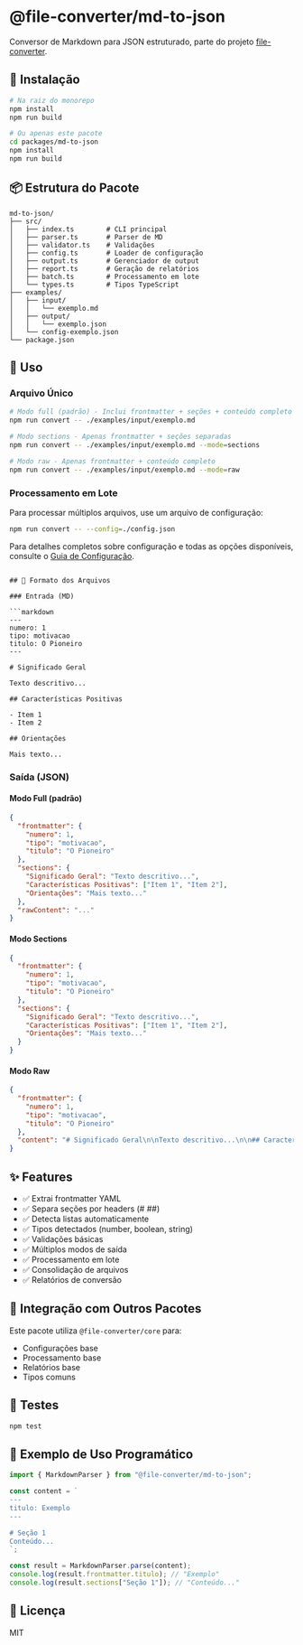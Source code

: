# @file-converter/md-to-json

Conversor de Markdown para JSON estruturado, parte do projeto [file-converter](../../README.md).

## 🚀 Instalação

```bash
# Na raiz do monorepo
npm install
npm run build

# Ou apenas este pacote
cd packages/md-to-json
npm install
npm run build
```

## 📦 Estrutura do Pacote

```
md-to-json/
├── src/
│   ├── index.ts        # CLI principal
│   ├── parser.ts       # Parser de MD
│   ├── validator.ts    # Validações
│   ├── config.ts       # Loader de configuração
│   ├── output.ts       # Gerenciador de output
│   ├── report.ts       # Geração de relatórios
│   ├── batch.ts        # Processamento em lote
│   └── types.ts        # Tipos TypeScript
├── examples/
│   ├── input/
│   │   └── exemplo.md
│   ├── output/
│   │   └── exemplo.json
│   └── config-exemplo.json
└── package.json
```

## 🎯 Uso

### Arquivo Único

```bash
# Modo full (padrão) - Inclui frontmatter + seções + conteúdo completo
npm run convert -- ./examples/input/exemplo.md

# Modo sections - Apenas frontmatter + seções separadas
npm run convert -- ./examples/input/exemplo.md --mode=sections

# Modo raw - Apenas frontmatter + conteúdo completo
npm run convert -- ./examples/input/exemplo.md --mode=raw
```

### Processamento em Lote

Para processar múltiplos arquivos, use um arquivo de configuração:

```bash
npm run convert -- --config=./config.json
```

Para detalhes completos sobre configuração e todas as opções disponíveis, consulte o [Guia de Configuração](./guia-configuracao.md).

````

## 📄 Formato dos Arquivos

### Entrada (MD)

```markdown
---
numero: 1
tipo: motivacao
titulo: O Pioneiro
---

# Significado Geral

Texto descritivo...

## Características Positivas

- Item 1
- Item 2

## Orientações

Mais texto...
````

### Saída (JSON)

#### Modo Full (padrão)

```json
{
  "frontmatter": {
    "numero": 1,
    "tipo": "motivacao",
    "titulo": "O Pioneiro"
  },
  "sections": {
    "Significado Geral": "Texto descritivo...",
    "Características Positivas": ["Item 1", "Item 2"],
    "Orientações": "Mais texto..."
  },
  "rawContent": "..."
}
```

#### Modo Sections

```json
{
  "frontmatter": {
    "numero": 1,
    "tipo": "motivacao",
    "titulo": "O Pioneiro"
  },
  "sections": {
    "Significado Geral": "Texto descritivo...",
    "Características Positivas": ["Item 1", "Item 2"],
    "Orientações": "Mais texto..."
  }
}
```

#### Modo Raw

```json
{
  "frontmatter": {
    "numero": 1,
    "tipo": "motivacao",
    "titulo": "O Pioneiro"
  },
  "content": "# Significado Geral\n\nTexto descritivo...\n\n## Características Positivas\n\n- Item 1\n- Item 2\n\n## Orientações\n\nMais texto..."
}
```

## ✨ Features

- ✅ Extrai frontmatter YAML
- ✅ Separa seções por headers (# ##)
- ✅ Detecta listas automaticamente
- ✅ Tipos detectados (number, boolean, string)
- ✅ Validações básicas
- ✅ Múltiplos modos de saída
- ✅ Processamento em lote
- ✅ Consolidação de arquivos
- ✅ Relatórios de conversão

## 🔄 Integração com Outros Pacotes

Este pacote utiliza `@file-converter/core` para:

- Configurações base
- Processamento base
- Relatórios base
- Tipos comuns

## 🧪 Testes

```bash
npm test
```

## 📝 Exemplo de Uso Programático

```typescript
import { MarkdownParser } from "@file-converter/md-to-json";

const content = `
---
titulo: Exemplo
---

# Seção 1
Conteúdo...
`;

const result = MarkdownParser.parse(content);
console.log(result.frontmatter.titulo); // "Exemplo"
console.log(result.sections["Seção 1"]); // "Conteúdo..."
```

## 📄 Licença

MIT
